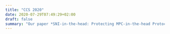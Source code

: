 ```yaml
---
title: "CCS 2020"
date: 2020-07-29T07:49:29+02:00
draft: false
summary: "Our paper *SNI-in-the-head: Protecting MPC-in-the-head Protocols against Side-channel Analysis* was accepted at CCS 2020."
---
```


